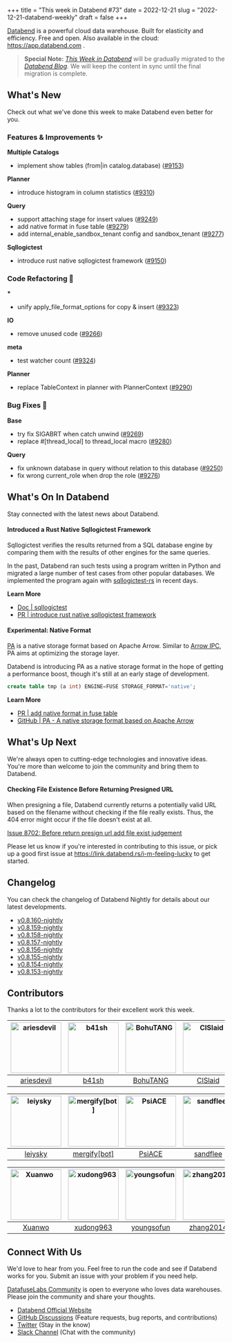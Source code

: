 +++
title = "This week in Databend #73"
date = 2022-12-21
slug = "2022-12-21-databend-weekly"
draft = false
+++

[Databend](https://github.com/datafuselabs/databend) is a powerful cloud data warehouse. Built for elasticity and efficiency. Free and open. Also available in the cloud: <https://app.databend.com> .

> **Special Note:** [*This Week in Databend*](https://weekly.databend.rs/) will be gradually migrated to the [*Databend Blog*](https://databend.rs/blog). We will keep the content in sync until the final migration is complete.

## What's New

Check out what we've done this week to make Databend even better for you.

### Features & Improvements :sparkles:

**Multiple Catalogs**

- implement show tables (from|in catalog.database) ([#9153](https://github.com/datafuselabs/databend/pull/9153))

**Planner**

- introduce histogram in column statistics ([#9310](https://github.com/datafuselabs/databend/pull/9310))

**Query**

- support attaching stage for insert values ([#9249](https://github.com/datafuselabs/databend/pull/9249))
- add native format in fuse table ([#9279](https://github.com/datafuselabs/databend/pull/9279))
- add internal_enable_sandbox_tenant config and sandbox_tenant ([#9277](https://github.com/datafuselabs/databend/pull/9277))

**Sqllogictest**

- introduce rust native sqllogictest framework ([#9150](https://github.com/datafuselabs/databend/pull/9150))

### Code Refactoring :tada:

**\***

- unify apply_file_format_options for copy & insert ([#9323](https://github.com/datafuselabs/databend/pull/9323))

**IO**

- remove unused code ([#9266](https://github.com/datafuselabs/databend/pull/9266))

**meta**

- test watcher count ([#9324](https://github.com/datafuselabs/databend/pull/9324))

**Planner**

- replace TableContext in planner with PlannerContext ([#9290](https://github.com/datafuselabs/databend/pull/9290))

### Bug Fixes :wrench:

**Base**

- try fix SIGABRT when catch unwind ([#9269](https://github.com/datafuselabs/databend/pull/9269))
- replace #[thread_local] to thread_local macro ([#9280](https://github.com/datafuselabs/databend/pull/9280))

**Query**

- fix unknown database in query without relation to this database ([#9250](https://github.com/datafuselabs/databend/pull/9250))
- fix wrong current_role when drop the role ([#9276](https://github.com/datafuselabs/databend/pull/9276))

## What's On In Databend

Stay connected with the latest news about Databend.

#### Introduced a Rust Native Sqllogictest Framework

Sqllogictest verifies the results returned from a SQL database engine by comparing them with the results of other engines for the same queries.

In the past, Databend ran such tests using a program written in Python and migrated a large number of test cases from other popular databases. We implemented the program again with [sqllogictest-rs](https://github.com/risinglightdb/sqllogictest-rs) in recent days.

**Learn More**

- [Doc | sqllogictest](https://github.com/datafuselabs/databend/tree/main/tests/sqllogictests)
- [PR | introduce rust native sqllogictest framework](https://github.com/datafuselabs/databend/pull/9150)

#### Experimental: Native Format

[PA](https://github.com/sundy-li/pa) is a native storage format based on Apache Arrow. Similar to [Arrow IPC](https://arrow.apache.org/docs/python/ipc.html), PA aims at optimizing the storage layer.

Databend is introducing PA as a native storage format in the hope of getting a performance boost, though it's still at an early stage of development.

```sql
create table tmp (a int) ENGINE=FUSE STORAGE_FORMAT='native';
```

**Learn More**

- [PR | add native format in fuse table](https://github.com/datafuselabs/databend/pull/9279)
- [GitHub | PA - A native storage format based on Apache Arrow](https://github.com/sundy-li/pa)

## What's Up Next

We're always open to cutting-edge technologies and innovative ideas. You're more than welcome to join the community and bring them to Databend.

#### Checking File Existence Before Returning Presigned URL​

When presigning a file, Databend currently returns a potentially valid URL based on the filename without checking if the file really exists. Thus, the 404 error might occur if the file doesn't exist at all.

[Issue 8702: Before return presign url add file exist judgement](https://github.com/datafuselabs/databend/issues/8702)

Please let us know if you're interested in contributing to this issue, or pick up a good first issue at <https://link.databend.rs/i-m-feeling-lucky> to get started.

## Changelog

You can check the changelog of Databend Nightly for details about our latest developments.

- [v0.8.160-nightly](https://github.com/datafuselabs/databend/releases/tag/v0.8.160-nightly)
- [v0.8.159-nightly](https://github.com/datafuselabs/databend/releases/tag/v0.8.159-nightly)
- [v0.8.158-nightly](https://github.com/datafuselabs/databend/releases/tag/v0.8.158-nightly)
- [v0.8.157-nightly](https://github.com/datafuselabs/databend/releases/tag/v0.8.157-nightly)
- [v0.8.156-nightly](https://github.com/datafuselabs/databend/releases/tag/v0.8.156-nightly)
- [v0.8.155-nightly](https://github.com/datafuselabs/databend/releases/tag/v0.8.155-nightly)
- [v0.8.154-nightly](https://github.com/datafuselabs/databend/releases/tag/v0.8.154-nightly)
- [v0.8.153-nightly](https://github.com/datafuselabs/databend/releases/tag/v0.8.153-nightly)

## Contributors

Thanks a lot to the contributors for their excellent work this week.

[<img alt="ariesdevil" src="https://avatars.githubusercontent.com/u/7812909?v=4&s=117" width="117" />](https://github.com/ariesdevil) |[<img alt="b41sh" src="https://avatars.githubusercontent.com/u/1070352?v=4&s=117" width="117" />](https://github.com/b41sh) |[<img alt="BohuTANG" src="https://avatars.githubusercontent.com/u/172204?v=4&s=117" width="117" />](https://github.com/BohuTANG) |[<img alt="ClSlaid" src="https://avatars.githubusercontent.com/u/44747719?v=4&s=117" width="117" />](https://github.com/ClSlaid) |[<img alt="drmingdrmer" src="https://avatars.githubusercontent.com/u/44069?v=4&s=117" width="117" />](https://github.com/drmingdrmer) |[<img alt="everpcpc" src="https://avatars.githubusercontent.com/u/1808802?v=4&s=117" width="117" />](https://github.com/everpcpc) |
:---: |:---: |:---: |:---: |:---: |:---: |
[ariesdevil](https://github.com/ariesdevil) |[b41sh](https://github.com/b41sh) |[BohuTANG](https://github.com/BohuTANG) |[ClSlaid](https://github.com/ClSlaid) |[drmingdrmer](https://github.com/drmingdrmer) |[everpcpc](https://github.com/everpcpc) |

[<img alt="leiysky" src="https://avatars.githubusercontent.com/u/22445410?v=4&s=117" width="117" />](https://github.com/leiysky) |[<img alt="mergify[bot]" src="https://avatars.githubusercontent.com/in/10562?v=4&s=117" width="117" />](https://github.com/apps/mergify) |[<img alt="PsiACE" src="https://avatars.githubusercontent.com/u/36896360?v=4&s=117" width="117" />](https://github.com/PsiACE) |[<img alt="sandflee" src="https://avatars.githubusercontent.com/u/5102100?v=4&s=117" width="117" />](https://github.com/sandflee) |[<img alt="soyeric128" src="https://avatars.githubusercontent.com/u/106025534?v=4&s=117" width="117" />](https://github.com/soyeric128) |[<img alt="sundy-li" src="https://avatars.githubusercontent.com/u/3325189?v=4&s=117" width="117" />](https://github.com/sundy-li) |
:---: |:---: |:---: |:---: |:---: |:---: |
[leiysky](https://github.com/leiysky) |[mergify[bot]](https://github.com/apps/mergify) |[PsiACE](https://github.com/PsiACE) |[sandflee](https://github.com/sandflee) |[soyeric128](https://github.com/soyeric128) |[sundy-li](https://github.com/sundy-li) |

[<img alt="Xuanwo" src="https://avatars.githubusercontent.com/u/5351546?v=4&s=117" width="117" />](https://github.com/Xuanwo) |[<img alt="xudong963" src="https://avatars.githubusercontent.com/u/41979257?v=4&s=117" width="117" />](https://github.com/xudong963) |[<img alt="youngsofun" src="https://avatars.githubusercontent.com/u/5782159?v=4&s=117" width="117" />](https://github.com/youngsofun) |[<img alt="zhang2014" src="https://avatars.githubusercontent.com/u/8087042?v=4&s=117" width="117" />](https://github.com/zhang2014) |[<img alt="ZhiHanZ" src="https://avatars.githubusercontent.com/u/25170437?v=4&s=117" width="117" />](https://github.com/ZhiHanZ) |[<img alt="zhyass" src="https://avatars.githubusercontent.com/u/34016424?v=4&s=117" width="117" />](https://github.com/zhyass) |
:---: |:---: |:---: |:---: |:---: |:---: |
[Xuanwo](https://github.com/Xuanwo) |[xudong963](https://github.com/xudong963) |[youngsofun](https://github.com/youngsofun) |[zhang2014](https://github.com/zhang2014) |[ZhiHanZ](https://github.com/ZhiHanZ) |[zhyass](https://github.com/zhyass) |

## Connect With Us

We'd love to hear from you. Feel free to run the code and see if Databend works for you. Submit an issue with your problem if you need help.

[DatafuseLabs Community](https://github.com/datafuselabs/) is open to everyone who loves data warehouses. Please join the community and share your thoughts.

- [Databend Official Website](https://databend.rs)
- [GitHub Discussions](https://github.com/datafuselabs/databend/discussions) (Feature requests, bug reports, and contributions)
- [Twitter](https://twitter.com/Datafuse_Labs) (Stay in the know)
- [Slack Channel](https://link.databend.rs/join-slack) (Chat with the community)
